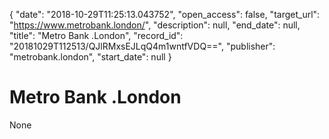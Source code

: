 {
  "date": "2018-10-29T11:25:13.043752", 
  "open_access": false, 
  "target_url": "https://www.metrobank.london/", 
  "description": null, 
  "end_date": null, 
  "title": "Metro Bank .London", 
  "record_id": "20181029T112513/QJlRMxsEJLqQ4m1wntfVDQ==", 
  "publisher": "metrobank.london", 
  "start_date": null
}

# Metro Bank .London

None